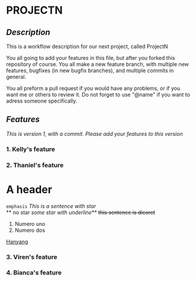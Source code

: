 # **PROJECTN**


## _Description_

This is a workflow description for our next project, called ProjectN

You all going to add your features in this file, but after you forked this repository of course.
You all make a new feature branch, with multiple new features, bugfixes (in new bugfix branches), and multiple commits in general.

You all preform a pull request if you would have any problems, or if you want me or others to review it. Do not forget to use "@name" if you want to adress someone specifically.

## _Features_

*This is version 1, with a commit. Please add your features to this version*

### 1. Kelly's feature


### 2. Thaniel's feature
# A header  
`emphasis`
*This is a sentence with star*  
** no star _some star with underline_**
~~this sentence is dicoret~~  

1. Numero uno
2. Numero dos  

[Hanyang](www.hanyang.ac.kr)


### 3. Viren's feature


### 4. Bianca's feature



